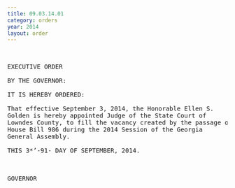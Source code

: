 ```yaml
---
title: 09.03.14.01
category: orders
year: 2014
layout: order
---
```


<pre> 

EXECUTIVE ORDER

BY THE GOVERNOR:

IT IS HEREBY ORDERED:

That effective September 3, 2014, the Honorable Ellen S.
Golden is hereby appointed Judge of the State Court of
Lowndes County, to fill the vacancy created by the passage of
House Bill 986 during the 2014 Session of the Georgia
General Assembly.

THIS 3*’-91- DAY OF SEPTEMBER, 2014.



GOVERNOR

</pre>
